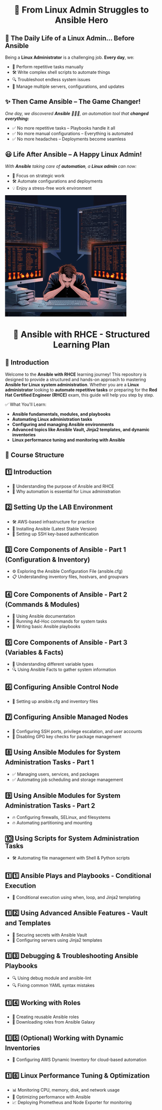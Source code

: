 
<h1 align="center">🚀 From Linux Admin Struggles to Ansible Hero</h1>

<h2>📌 The Daily Life of a Linux Admin... Before Ansible</h2>

Being a **Linux Administrator** is a challenging job. **Every day**, we:

- 🔄 Perform repetitive tasks manually
- 🛠️ Write complex shell scripts to automate things
- 🔍 Troubleshoot endless system issues
- 🔧 Manage multiple servers, configurations, and updates

<h2>✨ Then Came Ansible – The Game Changer!</h2>

*One day, we discovered **Ansible** 🦸‍♂️💡, an automation tool that **changed everything:***

- ✅ No more repetitive tasks – Playbooks handle it all
- ✅ No more manual configurations – Everything is automated
- ✅ No more headaches – Deployments become seamless

<h2>😃 Life After Ansible – A Happy Linux Admin!</h2>

*With **Ansible** taking care of **automation**, a **Linux admin** can now:*

- 🚀 Focus on strategic work
- 🛠️ Automate configurations and deployments
- 💡 Enjoy a stress-free work environment

![Ansible RHCE](images/Linux_Ansible.gif)


<h1 align="center">🚀 Ansible with RHCE - Structured Learning Plan</h1>


<h2>📌 Introduction</h2

Welcome to the **Ansible with RHCE** learning journey! This repository is designed to provide a structured and hands-on approach to mastering **Ansible for Linux system administration**. Whether you are a **Linux administrator** looking to **automate repetitive tasks** or preparing for the **Red Hat Certified Engineer (RHCE)** exam, this guide will help you step by step.

✅ What You'll Learn:

- **Ansible fundamentals, modules, and playbooks**
- **Automating Linux administration tasks**
- **Configuring and managing Ansible environments**
- **Advanced topics like Ansible Vault, Jinja2 templates, and dynamic inventories**
- **Linux performance tuning and monitoring with Ansible**

<h2>📂 Course Structure</h2>

## 1️⃣ Introduction
- 📌 Understanding the purpose of Ansible and RHCE  
- 📌 Why automation is essential for Linux administration  

## 2️⃣ Setting Up the LAB Environment  
- 🛠️ AWS-based infrastructure for practice  
- 🔧 Installing Ansible (Latest Stable Version)  
- 🔑 Setting up SSH key-based authentication  

## 3️⃣ Core Components of Ansible - Part 1 (Configuration & Inventory)  
- ⚙️ Exploring the Ansible Configuration File (ansible.cfg)  
- 📋 Understanding inventory files, hostvars, and groupvars  

## 4️⃣ Core Components of Ansible - Part 2 (Commands & Modules)  
- 📖 Using Ansible documentation  
- 🚀 Running Ad-Hoc commands for system tasks  
- 📜 Writing basic Ansible playbooks  

## 5️⃣ Core Components of Ansible - Part 3 (Variables & Facts)  
- 📌 Understanding different variable types  
- 🔍 Using Ansible Facts to gather system information  

## 6️⃣ Configuring Ansible Control Node  
- 📌 Setting up ansible.cfg and inventory files  

## 7️⃣ Configuring Ansible Managed Nodes  
- 🔹 Configuring SSH ports, privilege escalation, and user accounts  
- 🔹 Disabling GPG key checks for package management  

## 8️⃣ Using Ansible Modules for System Administration Tasks - Part 1  
- ✅ Managing users, services, and packages  
- ✅ Automating job scheduling and storage management  

## 9️⃣ Using Ansible Modules for System Administration Tasks - Part 2  
- 🔥 Configuring firewalls, SELinux, and filesystems  
- 🔥 Automating partitioning and mounting  

## 🔟 Using Scripts for System Administration Tasks  
- 🛠️ Automating file management with Shell & Python scripts  

## 1️⃣1️⃣ Ansible Plays and Playbooks - Conditional Execution  
- 🔄 Conditional execution using when, loop, and Jinja2 templating  

## 1️⃣2️⃣ Using Advanced Ansible Features - Vault and Templates  
- 🔐 Securing secrets with Ansible Vault  
- 📄 Configuring servers using Jinja2 templates  

## 1️⃣3️⃣ Debugging & Troubleshooting Ansible Playbooks  
- 🔍 Using debug module and ansible-lint  
- 🔍 Fixing common YAML syntax mistakes  

## 1️⃣4️⃣ Working with Roles  
- 📌 Creating reusable Ansible roles  
- 📌 Downloading roles from Ansible Galaxy  

## 1️⃣5️⃣ (Optional) Working with Dynamic Inventories  
- 🔄 Configuring AWS Dynamic Inventory for cloud-based automation  

## 1️⃣6️⃣ Linux Performance Tuning & Optimization  
- 📊 Monitoring CPU, memory, disk, and network usage  
- 🔧 Optimizing performance with Ansible  
- 📈 Deploying Prometheus and Node Exporter for monitoring  
